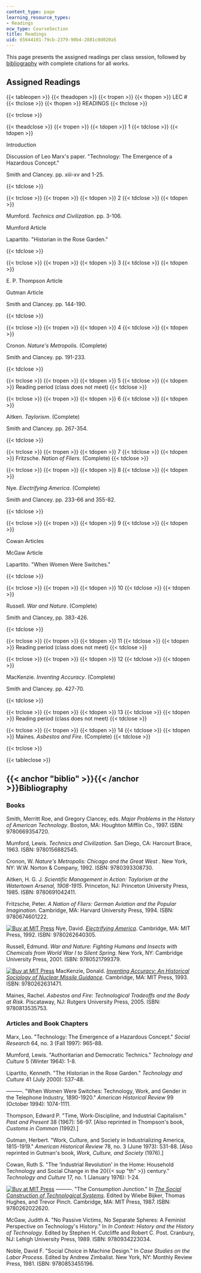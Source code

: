 ```yaml
---
content_type: page
learning_resource_types:
- Readings
ocw_type: CourseSection
title: Readings
uid: 65644101-79cb-2379-90b4-2881c0d020a5
---
```


This page presents the assigned readings per class session, followed by [bibliography](#biblio) with complete citations for all works.

Assigned Readings
-----------------

{{< tableopen >}}
{{< theadopen >}}
{{< tropen >}}
{{< thopen >}}
LEC #
{{< thclose >}}
{{< thopen >}}
READINGS
{{< thclose >}}

{{< trclose >}}

{{< theadclose >}}
{{< tropen >}}
{{< tdopen >}}
1
{{< tdclose >}}
{{< tdopen >}}


Introduction

Discussion of Leo Marx's paper. "Technology: The Emergence of a Hazardous Concept."

Smith and Clancey. pp. xiii-xv and 1-25.


{{< tdclose >}}

{{< trclose >}}
{{< tropen >}}
{{< tdopen >}}
2
{{< tdclose >}}
{{< tdopen >}}


Mumford. _Technics and Civilization_. pp. 3-106.

Mumford Article

Lapartito. "Historian in the Rose Garden."


{{< tdclose >}}

{{< trclose >}}
{{< tropen >}}
{{< tdopen >}}
3
{{< tdclose >}}
{{< tdopen >}}


E. P. Thompson Article

Gutman Article

Smith and Clancey. pp. 144-190.


{{< tdclose >}}

{{< trclose >}}
{{< tropen >}}
{{< tdopen >}}
4
{{< tdclose >}}
{{< tdopen >}}


Cronon. _Nature's Metropolis._ (Complete)

Smith and Clancey. pp. 191-233.


{{< tdclose >}}

{{< trclose >}}
{{< tropen >}}
{{< tdopen >}}
5
{{< tdclose >}}
{{< tdopen >}}
Reading period (class does not meet)
{{< tdclose >}}

{{< trclose >}}
{{< tropen >}}
{{< tdopen >}}
6
{{< tdclose >}}
{{< tdopen >}}


Aitken. _Taylorism_. (Complete)

Smith and Clancey. pp. 267-354.


{{< tdclose >}}

{{< trclose >}}
{{< tropen >}}
{{< tdopen >}}
7
{{< tdclose >}}
{{< tdopen >}}
Fritzsche. _Nation of Fliers_. (Complete)
{{< tdclose >}}

{{< trclose >}}
{{< tropen >}}
{{< tdopen >}}
8
{{< tdclose >}}
{{< tdopen >}}


Nye. _Electrifying America_. (Complete)

Smith and Clancey. pp. 233-66 and 355-82.


{{< tdclose >}}

{{< trclose >}}
{{< tropen >}}
{{< tdopen >}}
9
{{< tdclose >}}
{{< tdopen >}}


Cowan Articles

McGaw Article

Lapartito. "When Women Were Switches."


{{< tdclose >}}

{{< trclose >}}
{{< tropen >}}
{{< tdopen >}}
10
{{< tdclose >}}
{{< tdopen >}}


Russell. _War and Nature_. (Complete)

Smith and Clancey, pp. 383-426.


{{< tdclose >}}

{{< trclose >}}
{{< tropen >}}
{{< tdopen >}}
11
{{< tdclose >}}
{{< tdopen >}}
Reading period (class does not meet)
{{< tdclose >}}

{{< trclose >}}
{{< tropen >}}
{{< tdopen >}}
12
{{< tdclose >}}
{{< tdopen >}}


MacKenzie. _Inventing Accuracy_. (Complete)

Smith and Clancey. pp. 427-70.


{{< tdclose >}}

{{< trclose >}}
{{< tropen >}}
{{< tdopen >}}
13
{{< tdclose >}}
{{< tdopen >}}
Reading period (class does not meet)
{{< tdclose >}}

{{< trclose >}}
{{< tropen >}}
{{< tdopen >}}
14
{{< tdclose >}}
{{< tdopen >}}
Maines. _Asbestos and Fire_. (Complete)
{{< tdclose >}}

{{< trclose >}}

{{< tableclose >}}

{{< anchor "biblio" >}}{{< /anchor >}}Bibliography
--------------------------------------------------

### Books

Smith, Merritt Roe, and Gregory Clancey, eds. _Major Problems in the History of American Technology_. Boston, MA: Houghton Mifflin Co., 1997. ISBN: 9780669354720.

Mumford, Lewis. _Technics and Civilization_. San Diego, CA: Harcourt Brace, 1963. ISBN: 9780156882545.

Cronon, W. _Nature's Metropolis: Chicago and the Great West_ . New York, NY: W.W. Norton & Company, 1992. ISBN: 9780393308730.

Aitken, H. G. J. _Scientific Management in Action: Taylorism at the Watertown Arsenal, 1908-1915_. Princeton, NJ: Princeton University Press, 1985. ISBN: 9780691042411.

Fritzsche, Peter. _A Nation of Fliers: German Aviation and the Popular Imagination_. Cambridge, MA: Harvard University Press, 1994. ISBN: 9780674601222.

[![Buy at MIT Press](/images/mp_logo.gif)](https://mitpress.mit.edu/9780262640305) Nye, David. [_Electrifying America_](https://mitpress.mit.edu/9780262640305). Cambridge, MA: MIT Press, 1992. ISBN: 9780262640305.

Russell, Edmund. _War and Nature: Fighting Humans and Insects with Chemicals from World War I to Silent Spring_. New York, NY: Cambridge University Press, 2001. ISBN: 9780521799379.

[![Buy at MIT Press](/images/mp_logo.gif)](https://mitpress.mit.edu/9780262631471) MacKenzie, Donald. [_Inventing Accuracy: An Historical Sociology of Nuclear Missile Guidance_](https://mitpress.mit.edu/9780262631471). Cambridge, MA: MIT Press, 1993. ISBN: 9780262631471.

Maines, Rachel. _Asbestos and Fire: Technological Tradeoffs and the Body at Risk_. Piscataway, NJ: Rutgers University Press, 2005. ISBN: 9780813535753.

### Articles and Book Chapters

Marx, Leo. "Technology: The Emergence of a Hazardous Concept." _Social Research_ 64, no. 3 (Fall 1997): 965-88.

Mumford, Lewis. "Authoritarian and Democratic Technics." _Technology and Culture_ 5 (Winter 1964): 1-8.

Lipartito, Kenneth. "The Historian in the Rose Garden." _Technology and Culture_ 41 (July 2000): 537-48.

———. "When Women Were Switches: Technology, Work, and Gender in the Telephone Industry, 1890-1920." _American Historical Review_ 99 (October 1994): 1074-1111.

Thompson, Edward P. "Time, Work-Discipline, and Industrial Capitalism." _Past and Present_ 38 (1967): 56-97. \[Also reprinted in Thompson's book, _Customs in Common_ (1992).\]

Gutman, Herbert. "Work, Culture, and Society in Industrializing America, 1815-1919." _American Historical Review_ 78, no. 3 (June 1973): 531-88. \[Also reprinted in Gutman's book, _Work, Culture, and Society_ (1976).\]

Cowan, Ruth S. "The 'Industrial Revolution' in the Home: Household Technology and Social Change in the 20{{< sup "th" >}} century." _Technology and Culture_ 17, no. 1 (January 1976): 1-24.

[![Buy at MIT Press](/images/mp_logo.gif)](https://mitpress.mit.edu/9780262022620) ———. "The Consumption Junction." In [_The Social Construction of Technological Systems_](https://mitpress.mit.edu/9780262022620). Edited by Wiebe Bijker, Thomas Hughes, and Trevor Pinch. Cambridge, MA: MIT Press, 1987. ISBN: 9780262022620.

McGaw, Judith A. "No Passive Victims, No Separate Spheres: A Feminist Perspective on Technology's History." In _In Context: History and the History of Technology_. Edited by Stephen H. Cutcliffe and Robert C. Post. Cranbury, NJ: Lehigh University Press, 1989. ISBN: 9780934223034.

Noble, David F. "Social Choice in Machine Design." In _Case Studies on the Labor Process_. Edited by Andrew Zimbalist. New York, NY: Monthly Review Press, 1981. ISBN: 9780853455196.
